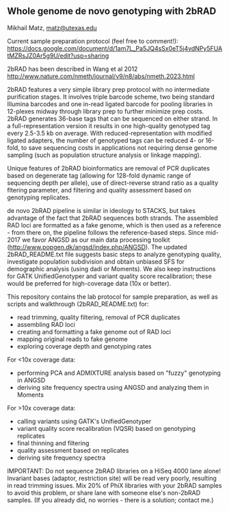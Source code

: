 Whole genome de novo genotyping with 2bRAD
------------------------------------------

Mikhail Matz, matz@utexas.edu

Current sample preparation protocol (feel free to comment!): https://docs.google.com/document/d/1am7L_Pa5JQ4sSx0eT5j4vdNPy5FUAtMZRsJZ0Ar5g9U/edit?usp=sharing

2bRAD has been described in Wang et al 2012 
http://www.nature.com/nmeth/journal/v9/n8/abs/nmeth.2023.html 

2bRAD features a very simple library prep protocol with no intermediate purification stages. It involves triple barcode scheme, two being standard Illumina barcodes and one in-read ligated barcode for pooling libraries in 12-plexes midway through library prep to further minimize prep costs. 2bRAD generates 36-base tags that can be sequenced on either strand. In a full-representation version it results in one high-quality genotyped tag every 2.5-3.5 kb on average. With reduced-representation with modified ligated adapters, the number of genotyped tags can be reduced 4- or 16-fold, to save sequencing costs in applications not requiring dense genome sampling (such as population structure analysis or linkage mapping). 

Unique features of 2bRAD bioinformatics are removal of PCR duplicates based on degenerate tag (allowing for 128-fold dynamic range of sequencing depth per allele), use of direct-reverse strand ratio as a quality fltering parameter, and filtering and quality assessment based on genotyping replicates.

de novo 2bRAD pipeline is similar in ideology to STACKS, but takes advantage of the fact that 2bRAD sequences both strands. The assembled RAD loci are formatted as a fake genome, which is then used as a reference - from there on, the pipeline follows the reference-based steps. Since mid-2017 we favor ANGSD as our main data processing toolkit (http://www.popgen.dk/angsd/index.php/ANGSD). The updated 2bRAD_README.txt file suggests basic steps to analyze genotyping quality, investigate population subdivision and obtain unbiased SFS for demographic analysis (using dadi or Moments). We also keep instructions for  GATK UnifiedGenotyper and variant quality score recalibration; these would be preferred for high-coverage data (10x or better). 

This repository contains the lab protocol for sample preparation, as well as scripts and walkthrough (2bRAD_README.txt) for:
- read trimming, quality filtering, removal of PCR duplicates
- assembling RAD loci
- creating and formatting a fake genome out of RAD loci
- mapping original reads to fake genome
- exploring coverage depth and genotyping rates

For <10x coverage data:
- performing PCA and ADMIXTURE analysis based on "fuzzy" genotyping in ANGSD
- deriving site frequency spectra using ANGSD and analyzing them in Moments

For >10x coverage data:
- calling variants using GATK's UnifiedGenotyper
- variant quality score recalibration (VQSR) based on genotyping replicates
- final thinning and filtering
- quality assessment based on replicates
- deriving site frequency spectra

IMPORTANT: Do not sequence 2bRAD libraries on a HiSeq 4000 lane alone! Invariant bases (adaptor, restriction site) will be read very poorly, resulting in read trimming issues. Mix 20% of PhiX libraries with your 2bRAD samples to avoid this problem, or share lane with someone else's non-2bRAD samples. (If you already did, no worries - there is a solution; contact me.)
